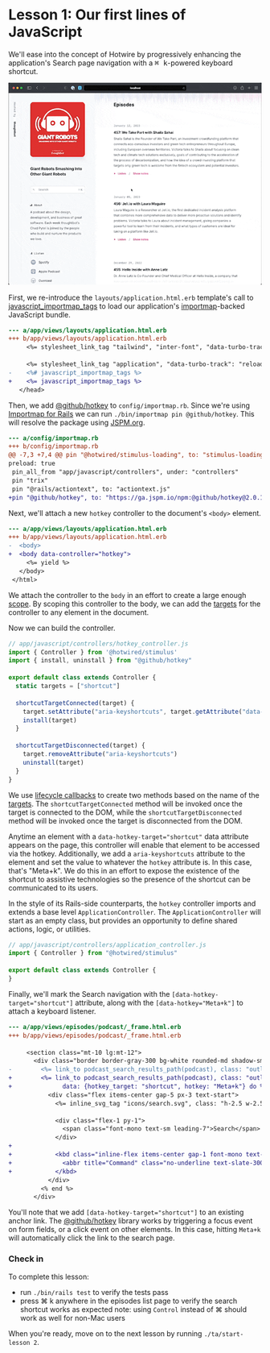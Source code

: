# Lesson 1: Our first lines of JavaScript

We'll ease into the concept of Hotwire by progressively enhancing the
application's Search page navigation with a <kbd><kbd>⌘</kbd>
<kbd>k</kbd></kbd>-powered keyboard shortcut.

![Demo of keyboard powered shortcut](./assets/lesson-1/demo.gif)

First, we re-introduce the `layouts/application.html.erb` template's
call to [javascript_importmap_tags][] to load our application's
[importmap]-backed JavaScript bundle.

```diff
--- a/app/views/layouts/application.html.erb
+++ b/app/views/layouts/application.html.erb
     <%= stylesheet_link_tag "tailwind", "inter-font", "data-turbo-track": "reload" %>

     <%= stylesheet_link_tag "application", "data-turbo-track": "reload" %>
-    <%# javascript_importmap_tags %>
+    <%= javascript_importmap_tags %>
   </head>
```

Then, we add [@github/hotkey][] to `config/importmap.rb`. Since we're using
[Importmap for Rails][] we can run `./bin/importmap pin @github/hotkey`. This
will resolve the package using [JSPM.org][].

```diff
--- a/config/importmap.rb
+++ b/config/importmap.rb
@@ -7,3 +7,4 @@ pin "@hotwired/stimulus-loading", to: "stimulus-loading.js",
preload: true
 pin_all_from "app/javascript/controllers", under: "controllers"
 pin "trix"
 pin "@rails/actiontext", to: "actiontext.js"
+pin "@github/hotkey", to: "https://ga.jspm.io/npm:@github/hotkey@2.0.1/dist/index.js"
```

Next, we'll attach a new `hotkey` controller to the document's `<body>` element.

```diff
--- a/app/views/layouts/application.html.erb
+++ b/app/views/layouts/application.html.erb
-  <body>
+  <body data-controller="hotkey">
     <%= yield %>
   </body>
 </html>
```

We attach the controller to the `body` in an effort to create a large enough
[scope][]. By scoping this controller to the body, we can add the [targets][]
for the controller to any element in the document.

Now we can build the controller.

```js
// app/javascript/controllers/hotkey_controller.js
import { Controller } from '@hotwired/stimulus'
import { install, uninstall } from "@github/hotkey"

export default class extends Controller {
  static targets = ["shortcut"]

  shortcutTargetConnected(target) {
    target.setAttribute("aria-keyshortcuts", target.getAttribute("data-hotkey"))
    install(target)
  }

  shortcutTargetDisconnected(target) {
    target.removeAttribute("aria-keyshortcuts")
    uninstall(target)
  }
}
```

We use [lifecycle callbacks][] to create two methods based on the name of the
[targets][]. The `shortcutTargetConnected` method will be invoked once the
target is connected to the DOM, while the `shortcutTargetDisconnected` method will
be invoked once the target is disconnected from the DOM.

Anytime an element with a `data-hotkey-target="shortcut"` data attribute appears
on the page, this controller will enable that element to be accessed via the
hotkey. Additionally, we add a `aria-keyshortcuts` attribute to the element and
set the value to whatever the `hotkey` attribute is. In this case, that's
"Meta+k". We do this in an effort to expose the existence of the shortcut to
assistive technologies so the presence of the shortcut can be communicated to
its users.

In the style of its Rails-side counterparts, the `hotkey` controller imports and
extends a base level `ApplicationController`. The `ApplicationController` will
start as an empty class, but provides an opportunity to define shared actions,
logic, or utilities.

```js
// app/javascript/controllers/application_controller.js
import { Controller } from "@hotwired/stimulus"

export default class extends Controller {
}
```

Finally, we'll mark the Search navigation with the
`[data-hotkey-target="shortcut"]` attribute, along with the
`[data-hotkey="Meta+k"]` to attach a keyboard listener.

```diff
--- a/app/views/episodes/podcast/_frame.html.erb
+++ b/app/views/episodes/podcast/_frame.html.erb

     <section class="mt-10 lg:mt-12">
       <div class="border border-gray-300 bg-white rounded-md shadow-sm text-slate-500 focus-within:ring">
-        <%= link_to podcast_search_results_path(podcast), class: "outline-none" do %>
+        <%= link_to podcast_search_results_path(podcast), class: "outline-none",
+              data: {hotkey_target: "shortcut", hotkey: "Meta+k"} do %>
           <div class="flex items-center gap-5 px-3 text-start">
             <%= inline_svg_tag "icons/search.svg", class: "h-2.5 w-2.5" %>

             <div class="flex-1 py-1">
               <span class="font-mono text-sm leading-7">Search</span>
             </div>
+
+            <kbd class="inline-flex items-center gap-1 font-mono text-sm leading-7">
+              <abbr title="Command" class="no-underline text-slate-300">⌘</abbr> K
+            </kbd>
           </div>
         <% end %>
       </div>
```

You'll note that we add `[data-hotkey-target="shortcut"]` to an existing
anchor link. The [@github/hotkey][] library works by triggering a focus event on
form fields, or a click event on other elements. In this case, hitting `Meta+k`
will automatically click the link to the search page.

### Check in

To complete this lesson:

- run `./bin/rails test` to verify the tests pass
- press ⌘ k anywhere in the episodes list page to verify the search shortcut works as expected
  note: using `Control` instead of ⌘ should work as well for non-Mac users

When you're ready, move on to the next lesson by running `./ta/start-lesson 2`.

[javascript_importmap_tags]: https://github.com/rails/importmap-rails#preloading-pinned-modules
[importmap]: https://github.com/WICG/import-maps
[@github/hotkey]: https://github.com/github/hotkey
[Importmap for Rails]: https://github.com/rails/importmap-rails
[JSPM.org]: https://jspm.org
[scope]: https://stimulus.hotwired.dev/reference/controllers#scopes
[lifecycle callbacks]: https://stimulus.hotwired.dev/reference/lifecycle-callbacks#methods
[targets]: https://stimulus.hotwired.dev/reference/targets
